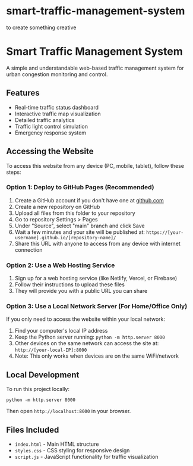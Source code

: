 # smart-traffic-management-system
to create something creative
# Smart Traffic Management System

A simple and understandable web-based traffic management system for urban congestion monitoring and control.

## Features

- Real-time traffic status dashboard
- Interactive traffic map visualization
- Detailed traffic analytics
- Traffic light control simulation
- Emergency response system

## Accessing the Website

To access this website from any device (PC, mobile, tablet), follow these steps:

### Option 1: Deploy to GitHub Pages (Recommended)

1. Create a GitHub account if you don't have one at [github.com](https://github.com)
2. Create a new repository on GitHub
3. Upload all files from this folder to your repository
4. Go to repository Settings > Pages
5. Under "Source", select "main" branch and click Save
6. Wait a few minutes and your site will be published at: `https://[your-username].github.io/[repository-name]/`
7. Share this URL with anyone to access from any device with internet connection

### Option 2: Use a Web Hosting Service

1. Sign up for a web hosting service (like Netlify, Vercel, or Firebase)
2. Follow their instructions to upload these files
3. They will provide you with a public URL you can share

### Option 3: Use a Local Network Server (For Home/Office Only)

If you only need to access the website within your local network:

1. Find your computer's local IP address
2. Keep the Python server running: `python -m http.server 8000`
3. Other devices on the same network can access the site at: `http://[your-local-IP]:8000`
4. Note: This only works when devices are on the same WiFi/network

## Local Development

To run this project locally:

```
python -m http.server 8000
```

Then open `http://localhost:8000` in your browser.

## Files Included

- `index.html` - Main HTML structure
- `styles.css` - CSS styling for responsive design
- `script.js` - JavaScript functionality for traffic visualization
